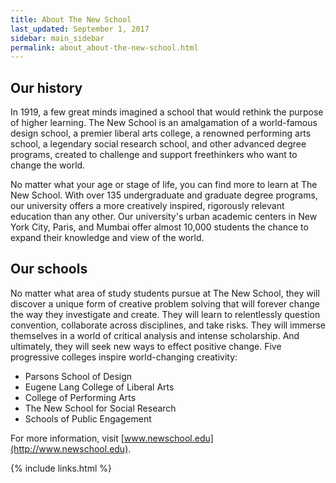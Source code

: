 ```yaml
---
title: About The New School
last_updated: September 1, 2017
sidebar: main_sidebar
permalink: about_about-the-new-school.html
---
```


## Our history

In 1919, a few great minds imagined a school that would rethink the purpose of higher learning. The New School is an amalgamation of a world-famous design school, a premier liberal arts college, a renowned performing arts school, a legendary social research school, and other advanced degree programs, created to challenge and support freethinkers who want to change the world.

No matter what your age or stage of life, you can find more to learn at The New School. With over 135 undergraduate and graduate degree programs, our university offers a more creatively inspired, rigorously relevant education than any other. Our university's urban academic centers in New York City, Paris, and Mumbai offer almost 10,000 students the chance to expand their knowledge and view of the world.

## Our schools

No matter what area of study students pursue at The New School, they will discover a unique form of creative problem solving that will forever change the way they investigate and create. They will learn to relentlessly question convention, collaborate across disciplines, and take risks. They will immerse themselves in a world of critical analysis and intense scholarship. And ultimately, they will seek new ways to effect positive change. Five progressive colleges inspire world-changing creativity:

* Parsons School of Design
* Eugene Lang College of Liberal Arts
* College of Performing Arts
* The New School for Social Research
* Schools of Public Engagement

For more information, visit [www.newschool.edu](http://www.newschool.edu).

{% include links.html %}
